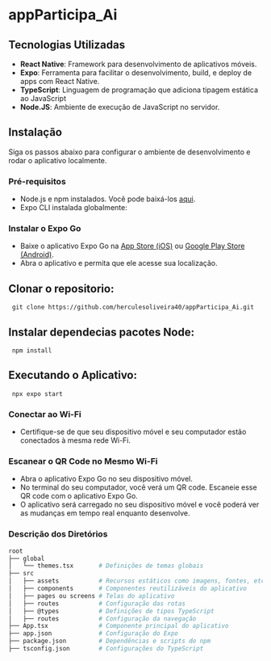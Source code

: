 # appParticipa_Ai

## Tecnologias Utilizadas

- **React Native**: Framework para desenvolvimento de aplicativos móveis.
- **Expo**: Ferramenta para facilitar o desenvolvimento, build, e deploy de apps com React Native.
- **TypeScript**: Linguagem de programação que adiciona tipagem estática ao JavaScript
- **Node.JS**: Ambiente de execução de JavaScript no servidor.

## Instalação

Siga os passos abaixo para configurar o ambiente de desenvolvimento e rodar o aplicativo localmente.

### Pré-requisitos

- Node.js e npm instalados. Você pode baixá-los [aqui](https://nodejs.org/).
- Expo CLI instalada globalmente:



### Instalar o Expo Go

- Baixe o aplicativo Expo Go na [App Store (iOS)](https://apps.apple.com/app/expo-go/id982107779) ou [Google Play Store (Android)](https://play.google.com/store/apps/details?id=host.exp.exponent).
- Abra o aplicativo e permita que ele acesse sua localização.


## Clonar o repositorio: 
```
 git clone https://github.com/herculesoliveira40/appParticipa_Ai.git
```

## Instalar dependecias pacotes Node:
```
 npm install
```

## Executando o Aplicativo:
```
 npx expo start
```

### Conectar ao Wi-Fi

- Certifique-se de que seu dispositivo móvel e seu computador estão conectados à mesma rede Wi-Fi.

### Escanear o QR Code no Mesmo Wi-Fi

- Abra o aplicativo Expo Go no seu dispositivo móvel.
- No terminal do seu computador, você verá um QR code. Escaneie esse QR code com o aplicativo Expo Go.
- O aplicativo será carregado no seu dispositivo móvel e você poderá ver as mudanças em tempo real enquanto desenvolve.





### Descrição dos Diretórios

```bash
root
├── global
│   └── themes.tsx       # Definições de temas globais
├── src
│   ├── assets           # Recursos estáticos como imagens, fontes, etc.
│   ├── components       # Componentes reutilizáveis do aplicativo
│   ├── pages ou screens # Telas do aplicativo
│   ├── routes           # Configuração das rotas
│   ├── @types           # Definições de tipos TypeScript
│   ├── routes           # Configuração da navegação
├── App.tsx              # Componente principal do aplicativo
├── app.json             # Configuração do Expo
├── package.json         # Dependências e scripts do npm
├── tsconfig.json        # Configurações do TypeScript

